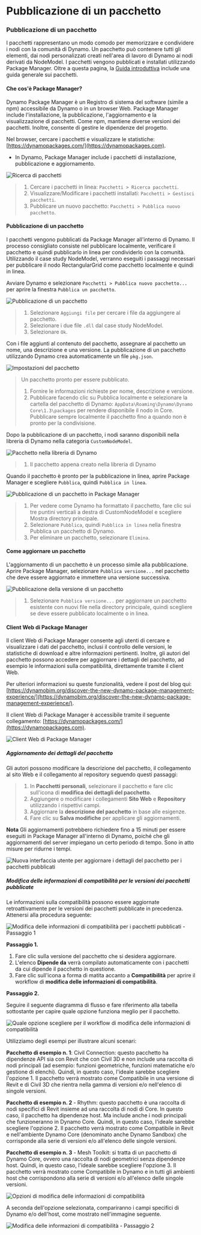 # Pubblicazione di un pacchetto

### Pubblicazione di un pacchetto <a href="#publish-a-package" id="publish-a-package"></a>

I pacchetti rappresentano un modo comodo per memorizzare e condividere i nodi con la comunità di Dynamo. Un pacchetto può contenere tutti gli elementi, dai nodi personalizzati creati nell'area di lavoro di Dynamo ai nodi derivati da NodeModel. I pacchetti vengono pubblicati e installati utilizzando Package Manager. Oltre a questa pagina, la [Guida introduttiva](https://primer2.dynamobim.org/v/it/6_custom_nodes_and_packages/6-2_packages/1-introduction) include una guida generale sui pacchetti.

#### Che cos'è Package Manager? <a href="#what-is-a-package-manager" id="what-is-a-package-manager"></a>

Dynamo Package Manager è un Registro di sistema del software (simile a npm) accessibile da Dynamo o in un browser Web. Package Manager include l'installazione, la pubblicazione, l'aggiornamento e la visualizzazione di pacchetti. Come npm, mantiene diverse versioni dei pacchetti. Inoltre, consente di gestire le dipendenze del progetto.

Nel browser, cercare i pacchetti e visualizzare le statistiche: [https://dynamopackages.com/](https://dynamopackages.com).

* In Dynamo, Package Manager include i pacchetti di installazione, pubblicazione e aggiornamento.

![Ricerca di pacchetti](images/dynamopackagemanager.jpg)

> 1. Cercare i pacchetti in linea: `Pacchetti > Ricerca pacchetti`.
> 2. Visualizzare/Modificare i pacchetti installati: `Pacchetti > Gestisci pacchetti`.
> 3. Pubblicare un nuovo pacchetto: `Pacchetti > Pubblica nuovo pacchetto`.

#### Pubblicazione di un pacchetto <a href="#publishing-a-package" id="publishing-a-package"></a>

I pacchetti vengono pubblicati da Package Manager all'interno di Dynamo. Il processo consigliato consiste nel pubblicare localmente, verificare il pacchetto e quindi pubblicarlo in linea per condividerlo con la comunità. Utilizzando il case study NodeModel, verranno eseguiti i passaggi necessari per pubblicare il nodo RectangularGrid come pacchetto localmente e quindi in linea.

Avviare Dynamo e selezionare `Pacchetti > Pubblica nuovo pacchetto... ` per aprire la finestra `Pubblica un pacchetto`.

![Pubblicazione di un pacchetto](images/dyn-publish-package-add-files.jpg)

> 1. Selezionare `Aggiungi file` per cercare i file da aggiungere al pacchetto.
> 2. Selezionare i due file `.dll` dal case study NodeModel.
> 3. Selezionare `Ok`.

Con i file aggiunti al contenuto del pacchetto, assegnare al pacchetto un nome, una descrizione e una versione. La pubblicazione di un pacchetto utilizzando Dynamo crea automaticamente un file `pkg.json`.

![Impostazioni del pacchetto](images/dyn-publish-package.jpg)

> Un pacchetto pronto per essere pubblicato.
>
> 1. Fornire le informazioni richieste per nome, descrizione e versione.
> 2. Pubblicare facendo clic su Pubblica localmente e selezionare la cartella del pacchetto di Dynamo: `AppData\Roaming\Dynamo\Dynamo Core\1.3\packages` per rendere disponibile il nodo in Core. Pubblicare sempre localmente il pacchetto fino a quando non è pronto per la condivisione.

Dopo la pubblicazione di un pacchetto, i nodi saranno disponibili nella libreria di Dynamo nella categoria `CustomNodeModel`.

![Pacchetto nella libreria di Dynamo](images/dyn-publish-package-library.jpg)

> 1. Il pacchetto appena creato nella libreria di Dynamo

Quando il pacchetto è pronto per la pubblicazione in linea, aprire Package Manager e scegliere `Pubblica`, quindi `Pubblica in linea`.

![Pubblicazione di un pacchetto in Package Manager](images/dyn-publish-package-directory.jpg)

> 1. Per vedere come Dynamo ha formattato il pacchetto, fare clic sui tre puntini verticali a destra di CustomNodeModel e scegliere Mostra directory principale.
> 2. Selezionare `Pubblica`, quindi `Pubblica in linea` nella finestra Pubblica un pacchetto di Dynamo.
> 3. Per eliminare un pacchetto, selezionare `Elimina`.

#### Come aggiornare un pacchetto <a href="#how-do-i-update-a-package" id="how-do-i-update-a-package"></a>

L'aggiornamento di un pacchetto è un processo simile alla pubblicazione. Aprire Package Manager, selezionare `Pubblica versione...` nel pacchetto che deve essere aggiornato e immettere una versione successiva.

![Pubblicazione della versione di un pacchetto](images/dyn-publish-package-version.jpg)

> 1. Selezionare `Pubblica versione...` per aggiornare un pacchetto esistente con nuovi file nella directory principale, quindi scegliere se deve essere pubblicato localmente o in linea.

#### Client Web di Package Manager <a href="#package-manager-web-client" id="package-manager-web-client"></a>

Il client Web di Package Manager consente agli utenti di cercare e visualizzare i dati del pacchetto, inclusi il controllo delle versioni, le statistiche di download e altre informazioni pertinenti. Inoltre, gli autori del pacchetto possono accedere per aggiornare i dettagli del pacchetto, ad esempio le informazioni sulla compatibilità, direttamente tramite il client Web.

Per ulteriori informazioni su queste funzionalità, vedere il post del blog qui: [https://dynamobim.org/discover-the-new-dynamo-package-management-experience/](https://dynamobim.org/discover-the-new-dynamo-package-management-experience/).

Il client Web di Package Manager è accessibile tramite il seguente collegamento: [https://dynamopackages.com/](https://dynamopackages.com).

![Client Web di Package Manager](images/packagemanager-browser.jpg)

##### Aggiornamento dei dettagli del pacchetto

Gli autori possono modificare la descrizione del pacchetto, il collegamento al sito Web e il collegamento al repository seguendo questi passaggi:  

> 1. In **Pacchetti personali**, selezionare il pacchetto e fare clic sull'icona di **modifica dei dettagli del pacchetto**.  
> 2. Aggiungere o modificare i collegamenti **Sito Web** e **Repository** utilizzando i rispettivi campi.  
> 3. Aggiornare la **descrizione del pacchetto** in base alle esigenze.  
> 4. Fare clic su **Salva modifiche** per applicare gli aggiornamenti.  

 **Nota** Gli aggiornamenti potrebbero richiedere fino a 15 minuti per essere eseguiti in Package Manager all'interno di Dynamo, poiché che gli aggiornamenti del server impiegano un certo periodo di tempo. Sono in atto misure per ridurne i tempi.  

 ![Nuova interfaccia utente per aggiornare i dettagli del pacchetto per i pacchetti pubblicati](images/Package-Manager_Image_5.png)

##### Modifica delle informazioni di compatibilità per le versioni dei pacchetti pubblicate  

Le informazioni sulla compatibilità possono essere aggiornate retroattivamente per le versioni dei pacchetti pubblicate in precedenza. Attenersi alla procedura seguente:  

![Modifica delle informazioni di compatibilità per i pacchetti pubblicati - Passaggio 1](images/Package-Manager_Image_6.png)

**Passaggio 1.**  

1. Fare clic sulla versione del pacchetto che si desidera aggiornare.  
2. L'elenco **Dipende da** verrà compilato automaticamente con i pacchetti da cui dipende il pacchetto in questione.  
3. Fare clic sull'icona a forma di matita accanto a **Compatibilità** per aprire il workflow di **modifica delle informazioni di compatibilità**.  

**Passaggio 2.**  

Seguire il seguente diagramma di flusso e fare riferimento alla tabella sottostante per capire quale opzione funziona meglio per il pacchetto.

![Quale opzione scegliere per il workflow di modifica delle informazioni di compatibilità](images/Package-Manager_Image_7.png)

Utilizziamo degli esempi per illustrare alcuni scenari:

**Pacchetto di esempio n. 1**: Civil Connection: questo pacchetto ha dipendenze API sia con Revit che con Civil 3D e non include una raccolta di nodi principali (ad esempio: funzioni geometriche, funzioni matematiche e/o gestione di elenchi). Quindi, in questo caso, l'ideale sarebbe scegliere l'opzione 1. Il pacchetto verrà mostrato come Compatibile in una versione di Revit e di Civil 3D che rientra nella gamma di versioni e/o nell'elenco di singole versioni.

**Pacchetto di esempio n. 2** \- Rhythm: questo pacchetto è una raccolta di nodi specifici di Revit insieme ad una raccolta di nodi di Core. In questo caso, il pacchetto ha dipendenze host. Ma include anche i nodi principali che funzioneranno in Dynamo Core. Quindi, in questo caso, l'ideale sarebbe scegliere l'opzione 2. Il pacchetto verrà mostrato come Compatibile in Revit e nell'ambiente Dynamo Core (denominato anche Dynamo Sandbox) che corrisponde alla serie di versioni e/o all'elenco delle singole versioni.

**Pacchetto di esempio n. 3** \- Mesh Toolkit: si tratta di un pacchetto di Dynamo Core, ovvero una raccolta di nodi geometrici senza dipendenze host. Quindi, in questo caso, l'ideale sarebbe scegliere l'opzione 3. Il pacchetto verrà mostrato come Compatibile in Dynamo e in tutti gli ambienti host che corrispondono alla serie di versioni e/o all'elenco delle singole versioni.

![Opzioni di modifica delle informazioni di compatibilità](images/Package-Manager_Image_8.png)

A seconda dell'opzione selezionata, compariranno i campi specifici di Dynamo e/o dell'host, come mostrato nell'immagine seguente.

![Modifica delle informazioni di compatibilità - Passaggio 2](images/Package-Manager_Image_9.png)